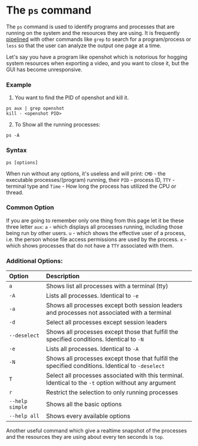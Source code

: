 # The `ps` command

The `ps` command is used to identify programs and processes that are running on the system and the resources they are using. 
It is frequently [pipelined](<https://en.wikipedia.org/wiki/Pipeline_(Unix)>) with other commands like `grep` to search for a program/process or `less` 
so that the user can analyze the output one page at a time.

Let's say you have a program like openshot which is notorious for hogging system resources when exporting a video, and you want to close it, but the GUI has become unresponsive.

### Example

1. You want to find the PID of openshot and kill it.

```
ps aux | grep openshot
kill - <openshot PID>
```

2. To Show all the running processes:

```
ps -A
```


### Syntax

`ps [options]`

When run without any options, it's useless and will print: `CMD` - the executable processes/(program) running, their `PID` - process ID, `TTY` - terminal type and `Time` - How long the process has utilized the CPU or thread.

### Common Option

If you are going to remember only one thing from this page let it be these three letter `aux`:
`a` - which displays all processes running, including those being run by other users.
`u` - which shows the effective user of a process, i.e. the person whose file access permissions are used by the process.
`x` - which shows processes that do not have a `TTY` associated with them.

### Additional Options:

|**Option**   |**Description**   |
|:---|:---|
|`a`|Shows list all processes with a terminal (tty)|
|`-A`|Lists all processes. Identical to `-e`|
|`-a`|Shows all processes except both session leaders and processes not associated with a terminal|
|`-d`|Select all processes except session leaders|
|`--deselect`|Shows all processes except those that fulfill the specified conditions. Identical to `-N`|
|`-e`|Lists all processes. Identical to `-A`|
|`-N`|Shows all processes except those that fulfill the specified conditions. Identical to `-deselect`|
|`T`|Select all processes associated with this terminal. Identical to the `-t` option without any argument|
|`r`|Restrict the selection to only running processes|
|`--help simple`|Shows all the basic options|
|`--help all`|Shows every available options|

Another useful command which give a realtime snapshot of the processes and the resources they are using about every ten seconds is `top`.
